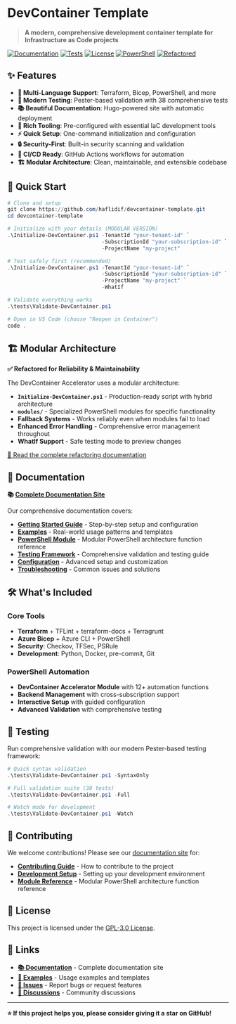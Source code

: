 # DevContainer Template

> **A modern, comprehensive development container template for Infrastructure as Code projects**

[![Documentation](https://img.shields.io/badge/docs-Hugo%20Site-blue?style=flat-square)](https://haflidif.github.io/devcontainer-template/)
[![Tests](https://img.shields.io/badge/tests-38%20passing-success?style=flat-square)](#testing)
[![License](https://img.shields.io/badge/license-GPL--3.0-green?style=flat-square)](LICENSE)
[![PowerShell](https://img.shields.io/badge/PowerShell-7.0+-blue?style=flat-square)](#)
[![Refactored](https://img.shields.io/badge/status-Modular%20✅-brightgreen?style=flat-square)](#modular-architecture)

## ✨ Features

- **🐳 Multi-Language Support**: Terraform, Bicep, PowerShell, and more
- **🧪 Modern Testing**: Pester-based validation with 38 comprehensive tests
- **📚 Beautiful Documentation**: Hugo-powered site with automatic deployment
- **🔧 Rich Tooling**: Pre-configured with essential IaC development tools
- **⚡ Quick Setup**: One-command initialization and configuration
- **🔒 Security-First**: Built-in security scanning and validation
- **🚀 CI/CD Ready**: GitHub Actions workflows for automation
- **🏗️ Modular Architecture**: Clean, maintainable, and extensible codebase

## 🚀 Quick Start

```powershell
# Clone and setup
git clone https://github.com/haflidif/devcontainer-template.git
cd devcontainer-template

# Initialize with your details (MODULAR VERSION)
.\Initialize-DevContainer.ps1 -TenantId "your-tenant-id" `
                              -SubscriptionId "your-subscription-id" `
                              -ProjectName "my-project"

# Test safely first (recommended)
.\Initialize-DevContainer.ps1 -TenantId "your-tenant-id" `
                              -SubscriptionId "your-subscription-id" `
                              -ProjectName "my-project" `
                              -WhatIf

# Validate everything works
.\tests\Validate-DevContainer.ps1

# Open in VS Code (choose "Reopen in Container")
code .
```

## 🏗️ Modular Architecture

**✅ Refactored for Reliability & Maintainability**

The DevContainer Accelerator uses a modular architecture:

- **`Initialize-DevContainer.ps1`** - Production-ready script with hybrid architecture
- **`modules/`** - Specialized PowerShell modules for specific functionality
- **Fallback Systems** - Works reliably even when modules fail to load
- **Enhanced Error Handling** - Comprehensive error management throughout
- **WhatIf Support** - Safe testing mode to preview changes

[📖 Read the complete refactoring documentation](docs/MODULAR_REFACTORING.md)

## 📖 Documentation

**📚 [Complete Documentation Site](https://haflidif.github.io/devcontainer-template/)**

Our comprehensive documentation covers:

- **[Getting Started Guide](https://haflidif.github.io/devcontainer-template/docs/getting-started/)** - Step-by-step setup and configuration
- **[Examples](https://haflidif.github.io/devcontainer-template/docs/examples/)** - Real-world usage patterns and templates
- **[PowerShell Module](https://haflidif.github.io/devcontainer-template/docs/api/)** - Modular PowerShell architecture function reference
- **[Testing Framework](https://haflidif.github.io/devcontainer-template/docs/testing/)** - Comprehensive validation and testing guide
- **[Configuration](https://haflidif.github.io/devcontainer-template/docs/configuration/)** - Advanced setup and customization
- **[Troubleshooting](https://haflidif.github.io/devcontainer-template/docs/troubleshooting/)** - Common issues and solutions

## 🛠️ What's Included

### Core Tools
- **Terraform** + TFLint + terraform-docs + Terragrunt
- **Azure Bicep** + Azure CLI + PowerShell
- **Security**: Checkov, TFSec, PSRule
- **Development**: Python, Docker, pre-commit, Git

### PowerShell Automation
- **DevContainer Accelerator Module** with 12+ automation functions
- **Backend Management** with cross-subscription support
- **Interactive Setup** with guided configuration
- **Advanced Validation** with comprehensive testing

## 🧪 Testing

Run comprehensive validation with our modern Pester-based testing framework:

```powershell
# Quick syntax validation
.\tests\Validate-DevContainer.ps1 -SyntaxOnly

# Full validation suite (38 tests)
.\tests\Validate-DevContainer.ps1 -Full

# Watch mode for development
.\tests\Validate-DevContainer.ps1 -Watch
```

## 🤝 Contributing

We welcome contributions! Please see our [documentation site](https://haflidif.github.io/devcontainer-template/) for:

- **[Contributing Guide](https://haflidif.github.io/devcontainer-template/docs/contributing/)** - How to contribute to the project
- **[Development Setup](https://haflidif.github.io/devcontainer-template/docs/development/)** - Setting up your development environment
- **[Module Reference](https://haflidif.github.io/devcontainer-template/docs/api/)** - Modular PowerShell architecture function reference

## 📄 License

This project is licensed under the [GPL-3.0 License](LICENSE).

## 🔗 Links

- **[📚 Documentation](https://haflidif.github.io/devcontainer-template/)** - Complete documentation site
- **[🚀 Examples](https://haflidif.github.io/devcontainer-template/docs/examples/)** - Usage examples and templates
- **[🐛 Issues](https://github.com/haflidif/devcontainer-template/issues)** - Report bugs or request features
- **[💬 Discussions](https://github.com/haflidif/devcontainer-template/discussions)** - Community discussions

---

**⭐ If this project helps you, please consider giving it a star on GitHub!**
